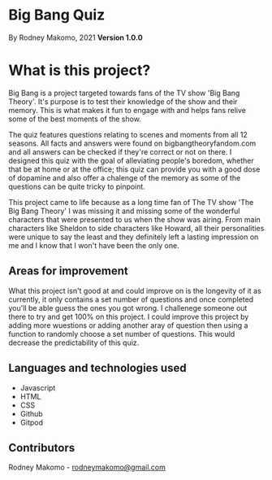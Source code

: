 # Big Bang Quiz
<!-- URL here -->
By Rodney Makomo, 2021
**Version 1.0.0**

# What is this project? 
Big Bang is a project targeted towards fans of the TV show 'Big Bang Theory'. It's purpose is to test their knowledge of the show and their memory. This is what makes it fun to engage with and helps fans relive some of the best moments of the show. 

The quiz features questions relating to scenes and moments from all 12 seasons. All facts and answers were found on bigbangtheoryfandom.com and all answers can be checked if they're correct or not on there. I designed this quiz with the goal of alleviating people's boredom, whether that be at home or at the office; this quiz can provide you with a good dose of dopamine and also offer a chalenge of the memory as some of the questions can be quite tricky to pinpoint. 

This project came to life because as a long time fan of The TV show 'The Big Bang Theory' I was missing it and missing some of the wonderful characters that were presented to us when the show was airing. From main characters like Sheldon to side characters like Howard, all their personalities were unique to say the least and they definitely left a lasting impression on me and I know that I won't have been the only one.

## Areas for improvement
What this project isn't good at and could improve on is the longevity of it as currently, it only contains a set number of questions and once completed you'll be able guess the ones you got wrong. I challenege someone out there to try and get 100% on this project. I could improve this project by adding more wuestions or adding another aray of question then using a function to randomly choose a set number of questions. This would decrease the predictability of this quiz.



## Languages and technologies used
 - Javascript
 - HTML
 - CSS
 - Github
 - Gitpod

## Contributors
Rodney Makomo - rodneymakomo@gmail.com